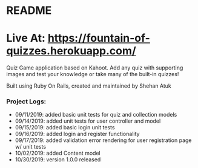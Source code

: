 # README

# Live At: https://fountain-of-quizzes.herokuapp.com/
Quiz Game application based on Kahoot. Add any quiz with supporting images and test your knowledge or take many of the built-in quizzes! 

Built using Ruby On Rails, created and maintained by Shehan Atuk


### Project Logs:
* 09/11/2019: added basic unit tests for quiz and collection models
* 09/14/2019: added unit tests for user controller and model
* 09/15/2019: added basic login unit tests
* 09/16/2019: added login and register functionality
* 09/17/2019: added validation error rendering for user registration page w/ unit tests
* 10/02/2019: added Content model 
* 10/30/2019: version 1.0.0 released
